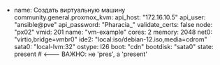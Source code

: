 - name: Создать виртуальную машину
  community.general.proxmox_kvm:
    api_host: "172.16.10.5"
    api_user: "ansible@pve"
    api_password: "Pharacia_"
    validate_certs: false
    node: "px02"
    vmid: 201
    name: "vm-example"
    cores: 2
    memory: 2048
    net0: "virtio,bridge=vmbr0"
    ide2: "local:iso/debian-12.iso,media=cdrom"
    sata0: "local-lvm:32"
    ostype: l26
    boot: "cdn"
    bootdisk: "sata0"
    state: present   # <--- ВАЖНО: не 'pres', а 'present'
